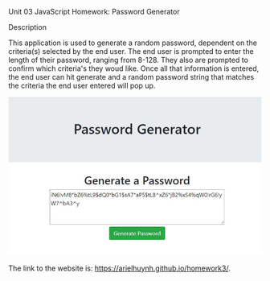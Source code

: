 Unit 03 JavaScript Homework: Password Generator

Description

This application is used to generate a random password, dependent on the criteria(s) selected by the end user. The end user is prompted to enter the length of their password, ranging from 8-128. They also are prompted to confirm which criteria's they woud like. Once all that information is entered, the end user can hit generate and a random password string that matches the criteria the end user entered will pop up. 

![screenshot](./assets/needcriteria.JPG)

The link to the website is: https://arielhuynh.github.io/homework3/.